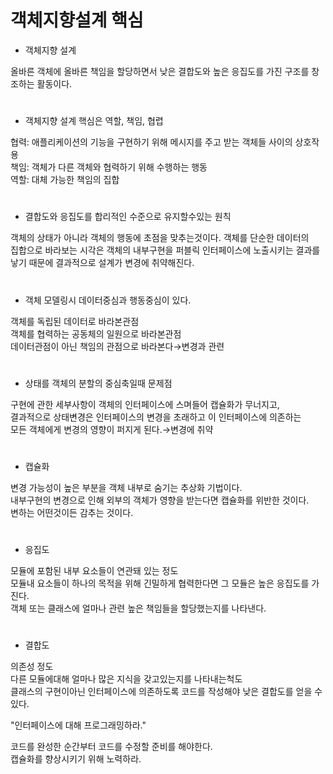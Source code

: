 # 객체지향설계 핵심


- 객체지향 설계

올바른 객체에 올바른 책임을 할당하면서 낮은 결합도와 높은 응집도를 가진 구조를 창조하는 활동이다.
#

- 객체지향 설계 핵심은 역할, 책임, 협렵

협력: 애플리케이션의 기능을 구현하기 위해 메시지를 주고 받는 객체들 사이의 상호작용  
책임: 객체가 다른 객체와 협력하기 위해 수행하는 행동  
역할: 대체 가능한 책임의 집합  
#


- 결합도와 응집도를 합리적인 수준으로 유지할수있는 원칙

객체의 상태가 아니라 객체의 행동에 초점을 맞추는것이다. 객체를 단순한 데이터의  
집합으로 바라보는 시각은 객체의 내부구현을 퍼블릭 인터페이스에 노출시키는 결과를  
낳기 때문에 결과적으로   설계가 변경에 취약해진다. 

#

- 객체 모델링시 데이터중심과 행동중심이 있다.

객체를 독립된 데이터로 바라본관점  
객체를 협력하는 공동체의 일원으로 바라본관점  
데이터관점이 아닌 책임의 관점으로 바라본다→변경과 관련  

# 

- 상태를 객체의 분할의 중심축일때 문제점

구현에 관한 세부사항이 객체의 인터페이스에 스며들어 캡슐화가 무너지고,   
결과적으로 상태변경은 인터페이스의 변경을 초래하고 이 인터페이스에 의존하는  
 모든 객체에게 변경의 영향이 퍼지게 된다.→변경에 취약  
 
 #
 
 - 캡슐화
 
 변경 가능성이 높은 부분을 객체 내부로 숨기는 추상화 기법이다.  
 내부구현의 변경으로 인해 외부의 객체가 영향을 받는다면 캡슐화를 위반한 것이다.  
 변하는 어떤것이든 감추는 것이다.  
 
 #
 
 - 응집도
 
 모듈에 포함된 내부 요소들이 연관돼 있는 정도  
 모듈내 요소들이 하나의 목적을 위해 긴밀하게 협력한다면 그 모듈은 높은 응집도를 가진다.  
 객체 또는 클래스에 얼마나 관련 높은 책임들을 할당했는지를 나타낸다.  
 
 #
 
 - 결합도
 
 의존성 정도  
 다른 모듈에대해 얼마나 많은 지식을 갖고있는지를 나타내는척도  
 클래스의 구현이아닌 인터페이스에 의존하도록 코드를 작성해야 낮은 결합도를 얻을 수 있다.  
 
 "인터페이스에 대해 프로그래밍하라."  
 
 코드를 완성한 순간부터 코드를 수정할 준비를 해야한다.  
 캡슐화를 향상시키기 위해 노력하라.  
